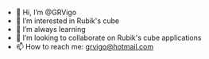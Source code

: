 - 👋 Hi, I’m @GRVigo
- 👀 I’m interested in Rubik's cube
- 🌱 I’m always learning 
- 💞️ I’m looking to collaborate on Rubik's cube applications
- 📫 How to reach me: grvigo@hotmail.com

<!---
GRVigo/GRVigo is a ✨ special ✨ repository because its `README.md` (this file) appears on your GitHub profile.
You can click the Preview link to take a look at your changes.
--->
